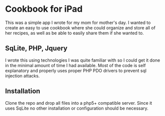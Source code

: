 Cookbook for iPad
====

This was a simple app I wrote for my mom for mother's day. I wanted to create an easy to use cookbook where she could organize and store all of her recipes, as well as be able to easily share them if she wanted to.




SqLite, PHP, Jquery
---
I wrote this using technologies I was quite familiar with so I could get it done in the minimal amount of time I had available. Most of the code is self explanatory and properly uses proper PHP PDO drivers to prevent sql injection attacks.


Installation
-----
Clone the repo and drop all files into a php5+ compatible server. Since it uses SqLite no other installation or configuration should be necessary.
